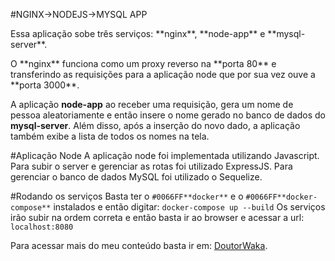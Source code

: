#NGINX->NODEJS->MYSQL APP

<p>Essa aplicação sobe três serviços: **nginx**, **node-app** e **mysql-server**.</p>

<p>O **nginx** funciona como um proxy reverso na **porta 80** e transferindo
as requisições para a aplicação node que por sua vez ouve a **porta 3000**.</p>

A aplicação **node-app** ao receber uma requisição, gera um nome de pessoa
aleatoriamente e então insere o nome gerado no banco de dados do **mysql-server**.
Além disso, após a inserção do novo dado, a aplicação também exibe a lista
de todos os nomes na tela.

#Aplicação Node
A aplicação node foi implementada utilizando Javascript. Para subir
o server e gerenciar as rotas foi utilizado ExpressJS. Para gerenciar
o banco de dados MySQL foi utilizado o Sequelize.

#Rodando os serviços
Basta ter o `#0066FF**docker**` e o `#0066FF**docker-compose**` instalados e então digitar:
`docker-compose up --build`
Os serviços irão subir na ordem correta e então basta ir ao browser e 
acessar a url:
`localhost:8080`

Para acessar mais do meu conteúdo basta ir em: [DoutorWaka](http://doutorwaka.tech/youtube).